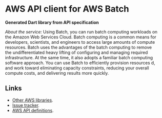 # AWS API client for AWS Batch

**Generated Dart library from API specification**

*About the service:*
Using Batch, you can run batch computing workloads on the Amazon Web
Services Cloud. Batch computing is a common means for developers,
scientists, and engineers to access large amounts of compute resources.
Batch uses the advantages of the batch computing to remove the
undifferentiated heavy lifting of configuring and managing required
infrastructure. At the same time, it also adopts a familiar batch computing
software approach. You can use Batch to efficiently provision resources d,
and work toward eliminating capacity constraints, reducing your overall
compute costs, and delivering results more quickly.

## Links

- [Other AWS libraries](https://github.com/agilord/aws_client/tree/master/generated).
- [Issue tracker](https://github.com/agilord/aws_client/issues).
- [AWS API definitions](https://github.com/aws/aws-sdk-js/tree/master/apis).
